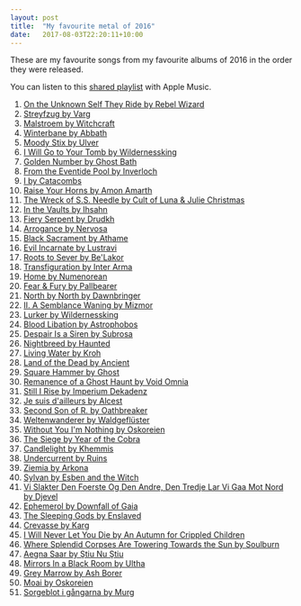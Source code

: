 ```yaml
---
layout: post
title:  "My favourite metal of 2016"
date:   2017-08-03T22:20:11+10:00
---
```


These are my favourite songs from my favourite albums of 2016 in the order they were released.

You can listen to this [shared playlist][] with Apple Music.

[shared playlist]: https://itunes.apple.com/playlist/idpl.u-r06gEC9maaoG

1. [On the Unknown Self They Ride by Rebel Wizard](https://itunes.apple.com/album/id1071729663?i=1071729667) <!-- 2016-01-03 -->
1. [Streyfzug by Varg](https://itunes.apple.com/album/id1059822817?i=1059823075) <!-- 2016-01-15 -->
1. [Malstroem by Witchcraft](https://itunes.apple.com/album/id1063465875?i=1063465881) <!-- 2016-01-15 -->
1. [Winterbane by Abbath](https://itunes.apple.com/album/id1059678079?i=1059678082) <!-- 2016-01-22 -->
1. [Moody Stix by Ulver](https://itunes.apple.com/album/id1072227785?i=1072227945) <!-- 2016-01-22 -->
1. [I Will Go to Your Tomb by Wildernessking](https://itunes.apple.com/album/id1075104339?i=1075106371) <!-- 2016-02-05 -->
1. [Golden Number by Ghost Bath](https://itunes.apple.com/album/id1078306417?i=1078306485) <!-- 2016-02-19 -->
1. [From the Eventide Pool by Inverloch](https://itunes.apple.com/album/id1065089507?i=1065089515) <!-- 2016-03-04 -->
1. [I by Catacombs](https://itunes.apple.com/album/id1095273164?i=1095273503) <!-- 2016-03-19 -->
1. [Raise Your Horns by Amon Amarth](https://itunes.apple.com/album/id1073666627?i=1073666970) <!-- 2016-03-25 -->
1. [The Wreck of S.S. Needle by Cult of Luna & Julie Christmas](https://itunes.apple.com/album/id1082702939?i=1082703356) <!-- 2016-04-08 -->
1. [In the Vaults by Ihsahn](https://itunes.apple.com/album/id1079848459?i=1079849219) <!-- 2016-04-08 -->
1. [Fiery Serpent by Drudkh](https://itunes.apple.com/album/id1096521472?i=1096521527) <!-- 2016-06-03 -->
1. [Arrogance by Nervosa](https://itunes.apple.com/album/id1097914527?i=1097914894) <!-- 2016-06-03 -->
1. [Black Sacrament by Athame](https://itunes.apple.com/album/id1121212699?i=1121212768) <!-- 2016-06-04 -->
1. [Evil Incarnate by Lustravi](https://itunes.apple.com/album/id1123500988?i=1123501179) <!-- 2016-06-11 -->
1. [Roots to Sever by Be'Lakor](https://itunes.apple.com/album/id1104863098?i=1104863242) <!-- 2016-06-24 -->
1. [Transfiguration by Inter Arma](https://itunes.apple.com/album/id1098454047?i=1098454164) <!-- 2016-07-08 -->
1. [Home by Numenorean](https://itunes.apple.com/album/id1114584842?i=1114585026) <!-- 2016-07-22 -->
1. [Fear & Fury by Pallbearer](https://itunes.apple.com/album/id1140631834?i=1140631840) <!-- 2016-08-10 -->
1. [North by North by Dawnbringer](https://itunes.apple.com/album/id1123341543?i=1123341550) <!-- 2016-08-12 -->
1. [II. A Semblance Waning by Mizmor](https://itunes.apple.com/album/id1145015785?i=1145015848) <!-- 2016-08-12 -->
1. [Lurker by Wildernessking](https://itunes.apple.com/album/id1147663112?i=1147663119) <!-- 2016-08-24 -->
1. [Blood Libation by Astrophobos](https://itunes.apple.com/album/id1118831952?i=1118832077) <!-- 2016-08-26 -->
1. [Despair Is a Siren by Subrosa](https://itunes.apple.com/album/id1131403165?i=1131403218) <!-- 2016-08-26 -->
1. [Nightbreed by Haunted](https://itunes.apple.com/album/id1148779834?i=1148779941) <!-- 2016-08-31 -->
1. [Living Water by Kroh](https://itunes.apple.com/album/id1142039661?i=1142039898) <!-- 2016-09-02 -->
1. [Land of the Dead by Ancient](https://itunes.apple.com/album/id1151477167?i=1151477278) <!-- 2016-09-16 -->
1. [Square Hammer by Ghost](https://itunes.apple.com/album/id1153197686?i=1153197818) <!-- 2016-09-16 -->
1. [Remanence of a Ghost Haunt by Void Omnia](https://itunes.apple.com/album/id1156588731?i=1156588880) <!-- 2016-09-23 -->
1. [Still I Rise by Imperium Dekadenz](https://itunes.apple.com/album/id1123069908?i=1123070107) <!-- 2016-09-26 -->
1. [Je suis d'ailleurs by Alcest](https://itunes.apple.com/album/id1144896472?i=1144896781) <!-- 2016-09-30 -->
1. [Second Son of R. by Oathbreaker](https://itunes.apple.com/album/id1135230446?i=1135230666) <!-- 2016-09-30 -->
1. [Weltenwanderer by Waldgeflüster](https://itunes.apple.com/album/id1147829374?i=1147829380) <!-- 2016-10-14 -->
1. [Without You I'm Nothing by Oskoreien](https://itunes.apple.com/album/id1161684335?i=1161684368) <!-- 2016-10-15 -->
1. [The Siege by Year of the Cobra](https://itunes.apple.com/album/id1149065037?i=1149065086) <!-- 2016-10-21 -->
1. [Candlelight by Khemmis](https://itunes.apple.com/album/id1144266164?i=1144266403) <!-- 2016-10-21 -->
1. [Undercurrent by Ruins](https://itunes.apple.com/album/id1154176825?i=1154177506) <!-- 2016-10-28 -->
1. [Ziemia by Arkona](https://itunes.apple.com/album/id1164483731?i=1164483935) <!-- 2016-11-04 -->
1. [Sylvan by Esben and the Witch](https://itunes.apple.com/album/id1160701943?i=1160702110) <!-- 2016-11-04 -->
1. [Vi Slakter Den Foerste Og Den Andre, Den Tredje Lar Vi Gaa Mot Nord by Djevel](https://itunes.apple.com/album/id1168002355?i=1168002591) <!-- 2016-11-11 -->
1. [Ephemerol by Downfall of Gaia](https://itunes.apple.com/album/id1152982864?i=1152983141) <!-- 2016-11-11 -->
1. [The Sleeping Gods by Enslaved](https://itunes.apple.com/album/id1156598719?i=1156599270) <!-- 2016-11-11 -->
1. [Crevasse by Karg](https://itunes.apple.com/album/id1156467741?i=1156468000) <!-- 2016-11-11 -->
1. [I Will Never Let You Die by An Autumn for Crippled Children](https://itunes.apple.com/album/id1176671679?i=1176671972) <!-- 2016-11-15 -->
1. [Where Splendid Corpses Are Towering Towards the Sun by Soulburn](https://itunes.apple.com/album/id1162863813?i=1162863996) <!-- 2016-11-18 -->
1. [Aegna Saar by Ştiu Nu Ştiu](https://itunes.apple.com/album/id1170464711?i=1170464830) <!-- 2016-11-18 -->
1. [Mirrors In a Black Room by Ultha](https://itunes.apple.com/album/id1164024393?i=1164024548) <!-- 2016-12-01 -->
1. [Grey Marrow by Ash Borer](https://itunes.apple.com/album/id1180760267?i=1180760360) <!-- 2016-12-02 -->
1. [Moai by Oskoreien](https://itunes.apple.com/album/id1174694411?i=1174694431) <!-- 2016-12-02 -->
1. [Sorgeblot i gångarna by Murg](https://itunes.apple.com/album/id1173527127?i=1173527488) <!-- 2016-12-16 -->

